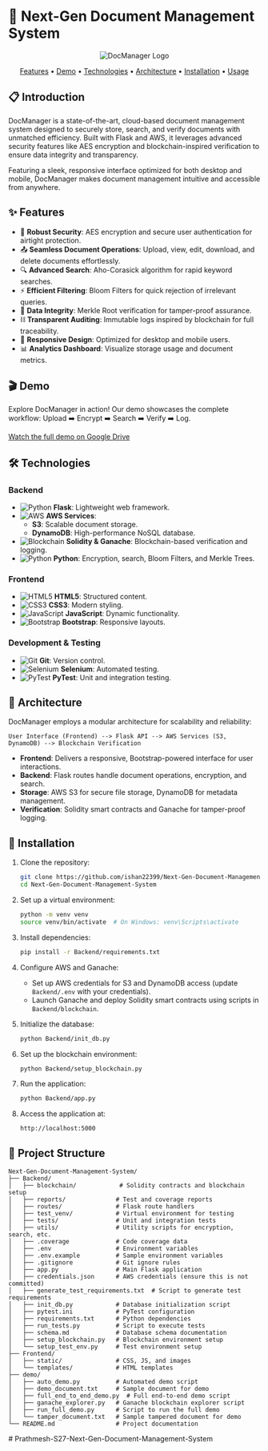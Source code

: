 # 📄 Next-Gen Document Management System

<p align="center">
  <img src="https://img.freepik.com/free-vector/organized-archive-searching-files-database_335657-3137.jpg?ga=GA1.1.1687168769.1727612191&semt=ais_hybrid&w=740" alt="DocManager Logo">
</p>

<p align="center">
  <a href="#features">Features</a> •
  <a href="#demo">Demo</a> •
  <a href="#technologies">Technologies</a> •
  <a href="#architecture">Architecture</a> •
  <a href="#installation">Installation</a> •
  <a href="#usage">Usage</a>
</p>

## 📋 Introduction

DocManager is a state-of-the-art, cloud-based document management system designed to securely store, search, and verify documents with unmatched efficiency. Built with Flask and AWS, it leverages advanced security features like AES encryption and blockchain-inspired verification to ensure data integrity and transparency.

Featuring a sleek, responsive interface optimized for both desktop and mobile, DocManager makes document management intuitive and accessible from anywhere.

## ✨ Features <a name="features"></a>

- 🔐 **Robust Security**: AES encryption and secure user authentication for airtight protection.
- 📤 **Seamless Document Operations**: Upload, view, edit, download, and delete documents effortlessly.
- 🔍 **Advanced Search**: Aho-Corasick algorithm for rapid keyword searches.
- ⚡ **Efficient Filtering**: Bloom Filters for quick rejection of irrelevant queries.
- 🌳 **Data Integrity**: Merkle Root verification for tamper-proof assurance.
- ⛓️ **Transparent Auditing**: Immutable logs inspired by blockchain for full traceability.
- 📱 **Responsive Design**: Optimized for desktop and mobile users.
- 📊 **Analytics Dashboard**: Visualize storage usage and document metrics.

## 🎬 Demo <a name="demo"></a>

Explore DocManager in action! Our demo showcases the complete workflow: Upload ➡️ Encrypt ➡️ Search ➡️ Verify ➡️ Log.

[Watch the full demo on Google Drive](https://drive.google.com/file/d/1giTkAmWYzmX4qj2xtrcRhWkZP8Y9jKSr/view?usp=sharing)

## 🛠️ Technologies <a name="technologies"></a>

### Backend
- ![Python](https://img.shields.io/badge/Python-3776AB?style-for-the-badge&logo=python&logoColor=white) **Flask**: Lightweight web framework.
- ![AWS](https://img.shields.io/badge/AWS-232F3E?style-for-the-badge&logo=amazon-aws&logoColor=white) **AWS Services**:
  - **S3**: Scalable document storage.
  - **DynamoDB**: High-performance NoSQL database.
- ![Blockchain](https://img.shields.io/badge/Blockchain-121D33?style-for-the-badge&logo=ethereum&logoColor=white) **Solidity & Ganache**: Blockchain-based verification and logging.
- ![Python](https://img.shields.io/badge/Python-3776AB?style-for-the-badge&logo=python&logoColor=white) **Python**: Encryption, search, Bloom Filters, and Merkle Trees.

### Frontend
- ![HTML5](https://img.shields.io/badge/HTML5-E34F26?style-for-the-badge&logo=html5&logoColor=white) **HTML5**: Structured content.
- ![CSS3](https://img.shields.io/badge/CSS3-1572B6?style-for-the-badge&logo=css3&logoColor=white) **CSS3**: Modern styling.
- ![JavaScript](https://img.shields.io/badge/JavaScript-F7DF1E?style-for-the-badge&logo=javascript&logoColor=black) **JavaScript**: Dynamic functionality.
- ![Bootstrap](https://img.shields.io/badge/Bootstrap-7952B3?style-for-the-badge&logo=bootstrap&logoColor=white) **Bootstrap**: Responsive layouts.

### Development & Testing
- ![Git](https://img.shields.io/badge/Git-F05032?style-for-the-badge&logo=git&logoColor=white) **Git**: Version control.
- ![Selenium](https://img.shields.io/badge/Selenium-43B02A?style-for-the-badge&logo=selenium&logoColor=white) **Selenium**: Automated testing.
- ![PyTest](https://img.shields.io/badge/PyTest-0A9EDC?style-for-the-badge&logo=pytest&logoColor=white) **PyTest**: Unit and integration testing.

## 📐 Architecture <a name="architecture"></a>

DocManager employs a modular architecture for scalability and reliability:

```
User Interface (Frontend) --> Flask API --> AWS Services (S3, DynamoDB) --> Blockchain Verification
```

- **Frontend**: Delivers a responsive, Bootstrap-powered interface for user interactions.
- **Backend**: Flask routes handle document operations, encryption, and search.
- **Storage**: AWS S3 for secure file storage, DynamoDB for metadata management.
- **Verification**: Solidity smart contracts and Ganache for tamper-proof logging.

## 🚀 Installation <a name="installation"></a>

1. Clone the repository:
   ```bash
   git clone https://github.com/ishan22399/Next-Gen-Document-Management-System.git
   cd Next-Gen-Document-Management-System
   ```

2. Set up a virtual environment:
   ```bash
   python -m venv venv
   source venv/bin/activate  # On Windows: venv\Scripts\activate
   ```

3. Install dependencies:
   ```bash
   pip install -r Backend/requirements.txt
   ```

4. Configure AWS and Ganache:
   - Set up AWS credentials for S3 and DynamoDB access (update `Backend/.env` with your credentials).
   - Launch Ganache and deploy Solidity smart contracts using scripts in `Backend/blockchain`.

5. Initialize the database:
   ```bash
   python Backend/init_db.py
   ```

6. Set up the blockchain environment:
   ```bash
   python Backend/setup_blockchain.py
   ```

7. Run the application:
   ```bash
   python Backend/app.py
   ```

8. Access the application at:
   ```
   http://localhost:5000
   ```

## 📂 Project Structure <a name="usage"></a>

```
Next-Gen-Document-Management-System/
├── Backend/
│   ├── blockchain/            # Solidity contracts and blockchain setup
│   ├── reports/              # Test and coverage reports
│   ├── routes/               # Flask route handlers
│   ├── test_venv/            # Virtual environment for testing
│   ├── tests/                # Unit and integration tests
│   ├── utils/                # Utility scripts for encryption, search, etc.
│   ├── .coverage             # Code coverage data
│   ├── .env                  # Environment variables
│   ├── .env.example          # Sample environment variables
│   ├── .gitignore            # Git ignore rules
│   ├── app.py                # Main Flask application
│   ├── credentials.json      # AWS credentials (ensure this is not committed)
│   ├── generate_test_requirements.txt  # Script to generate test requirements
│   ├── init_db.py            # Database initialization script
│   ├── pytest.ini            # PyTest configuration
│   ├── requirements.txt      # Python dependencies
│   ├── run_tests.py          # Script to execute tests
│   ├── schema.md             # Database schema documentation
│   ├── setup_blockchain.py   # Blockchain environment setup
│   └── setup_test_env.py     # Test environment setup
├── Frontend/
│   ├── static/               # CSS, JS, and images
│   └── templates/            # HTML templates
├── demo/
│   ├── auto_demo.py          # Automated demo script
│   ├── demo_document.txt     # Sample document for demo
│   ├── full_end_to_end_demo.py  # Full end-to-end demo script
│   ├── ganache_explorer.py   # Ganache blockchain explorer script
│   ├── run_full_demo.py      # Script to run the full demo
│   └── tamper_document.txt   # Sample tampered document for demo
└── README.md                 # Project documentation
```
#   P r a t h m e s h - S 2 7 - N e x t - G e n - D o c u m e n t - M a n a g e m e n t - S y s t e m  
 